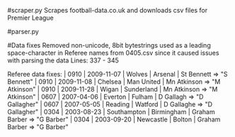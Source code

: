 

#scraper.py
Scrapes football-data.co.uk and downloads csv files for Premier League 

#parser.py


#Data fixes
Removed non-unicode, 8bit bytestrings  used as a leading space-character 
in Referee names from 0405.csv since it caused issues with parsing the data
Lines: 337 - 345

Referee data fixes:
| 0910   | 2009-11-07 | Wolves    | Arsenal   | St Bennett  => "S Bennett"
| 0910   | 2009-11-08 | Chelsea   | Man United | Mn Atkinson => "M Atkinson"
| 0910   | 2009-11-28 | Wigan     | Sunderland | Mn Atkinson => "M Atkinson"
| 0607   | 2007-04-06 | Everton   | Fulham    | D Gallagh => "D Gallagher"
| 0607   | 2007-05-05 | Reading   | Watford   | D Gallaghe => "D Gallagher"
| 0304   | 2003-08-23 | Southampton | Birmingham | Graham Barber => "G Barber"
| 0304   | 2003-09-20 | Newcastle   | Bolton     | Graham Barber => "G Barber"
